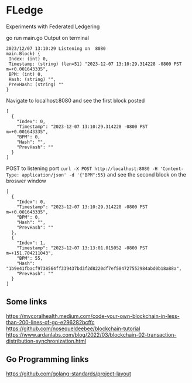 # FLedge
Experiments with Federated Ledgering

go run main.go
Output on terminal
```
2023/12/07 13:10:29 Listening on  8080
main.Block) {
 Index: (int) 0,
 Timestamp: (string) (len=51) "2023-12-07 13:10:29.314228 -0800 PST m=+0.001643335",
 BPM: (int) 0,
 Hash: (string) "",
 PrevHash: (string) ""
}
```
Navigate to localhost:8080 and see the first block posted
```
[
  {
    "Index": 0,
    "Timestamp": "2023-12-07 13:10:29.314228 -0800 PST m=+0.001643335",
    "BPM": 0,
    "Hash": "",
    "PrevHash": ""
  }
]
```
POST to listening port `curl -X POST http://localhost:8080 -H 'Content-Type: application/json' -d '{"BPM":55}` and see the second block on the broswer window
```
[
  {
    "Index": 0,
    "Timestamp": "2023-12-07 13:10:29.314228 -0800 PST m=+0.001643335",
    "BPM": 0,
    "Hash": "",
    "PrevHash": ""
  },
  {
    "Index": 1,
    "Timestamp": "2023-12-07 13:13:01.015052 -0800 PST m=+151.704211043",
    "BPM": 55,
    "Hash": "1b9e41fbacf9738564ff339437bd3f2d8220df7ef584727552984abd0b18a88a",
    "PrevHash": ""
  }
]
```



## Some links
https://mycoralhealth.medium.com/code-your-own-blockchain-in-less-than-200-lines-of-go-e296282bcffc
https://github.com/nosequeldeebee/blockchain-tutorial
https://www.ardanlabs.com/blog/2022/03/blockchain-02-transaction-distribution-synchronization.html

## Go Programming links
https://github.com/golang-standards/project-layout
